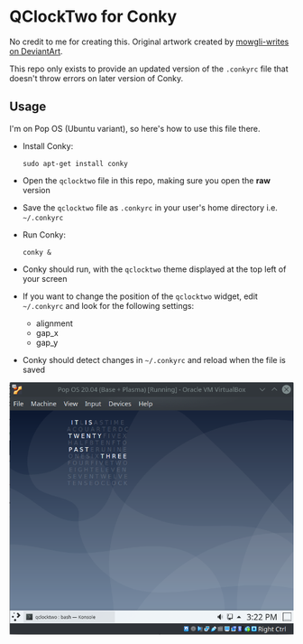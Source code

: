 # QClockTwo for Conky

No credit to me for creating this.  Original artwork created by [mowgli-writes on DeviantArt](https://www.deviantart.com/mowgli-writes/art/qlocktwo-conky-470067388).

This repo only exists to provide an updated version of the `.conkyrc` file that doesn't throw errors on later version of Conky.

## Usage

I'm on Pop OS (Ubuntu variant), so here's how to use this file there.

- Install Conky:

  ```
  sudo apt-get install conky
  ```

- Open the `qclocktwo` file in this repo, making sure you open the **raw** version
- Save the `qclocktwo` file as `.conkyrc` in your user's home directory i.e. `~/.conkyrc`
- Run Conky:

  ```
  conky &
  ```

- Conky should run, with the `qclocktwo` theme displayed at the top left of your screen
- If you want to change the position of the `qclocktwo` widget, edit `~/.conkyrc` and look for the following settings:

  - alignment
  - gap_x
  - gap_y

- Conky should detect changes in `~/.conkyrc` and reload when the file is saved

![Screenshot](./screenshot.png)
